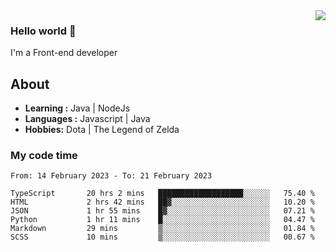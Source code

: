 <img align='right' src="https://github-readme-stats.vercel.app/api?username=jumodada&show_icons=true&theme=vue">

### Hello world 👋

I'm a Front-end developer 
    
## About
-  **Learning :** Java | NodeJs
-  **Languages :** Javascript | Java
-  **Hobbies:** Dota | The Legend of Zelda

### My code time

<!--START_SECTION:waka-->

```text
From: 14 February 2023 - To: 21 February 2023

TypeScript       20 hrs 2 mins   ███████████████████░░░░░░   75.40 %
HTML             2 hrs 42 mins   ██▓░░░░░░░░░░░░░░░░░░░░░░   10.20 %
JSON             1 hr 55 mins    █▓░░░░░░░░░░░░░░░░░░░░░░░   07.21 %
Python           1 hr 11 mins    █░░░░░░░░░░░░░░░░░░░░░░░░   04.47 %
Markdown         29 mins         ▒░░░░░░░░░░░░░░░░░░░░░░░░   01.84 %
SCSS             10 mins         ▒░░░░░░░░░░░░░░░░░░░░░░░░   00.67 %
```

<!--END_SECTION:waka-->
